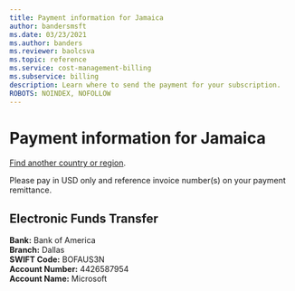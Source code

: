 ```yaml
---
title: Payment information for Jamaica
author: bandersmsft
ms.date: 03/23/2021
ms.author: banders
ms.reviewer: baolcsva
ms.topic: reference
ms.service: cost-management-billing
ms.subservice: billing
description: Learn where to send the payment for your subscription.
ROBOTS: NOINDEX, NOFOLLOW
---
```



# Payment information for Jamaica

[Find another country or region](../understand/pay-bill.md#wire-bank-details).

Please pay in USD only and reference invoice number(s) on your payment remittance.

## Electronic Funds Transfer

**Bank:** Bank of America  
**Branch:** Dallas  
**SWIFT Code:** BOFAUS3N  
**Account Number:** 4426587954  
**Account Name:** Microsoft  